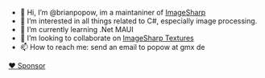 - 👋 Hi, I’m @brianpopow, im a maintaniner of [ImageSharp](https://github.com/SixLabors/ImageSharp)
- 👀 I’m interested in all things related to C#, especially image processing.
- 🌱 I’m currently learning .Net MAUI
- 💞️ I’m looking to collaborate on [ImageSharp Textures](https://github.com/SixLabors/ImageSharp.Textures)
- 📫 How to reach me: send an email to popow at gmx de

[:heart: Sponsor](https://github.com/sponsors/brianpopow)

<!---
brianpopow/brianpopow is a ✨ special ✨ repository because its `README.md` (this file) appears on your GitHub profile.
You can click the Preview link to take a look at your changes.
--->
